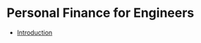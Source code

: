# Personal Finance for Engineers

* [Introduction](https://github.com/v1n337/cs007-stanford-notes/blob/master/01-introduction.md)


